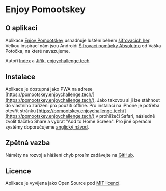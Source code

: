 # Enjoy Pomootskey

## O aplikaci
Aplikace [Enjoy Pomootskey](https://github.com/enjoychallenge/pomootskey) usnadňuje luštění během [šifrovacích her](https://sifrovacky.cz/). Velkou inspirací nám jsou Androidí [Šifrovací pomůcky Absolutno](https://play.google.com/store/apps/details?id=cz.absolutno.sifry) od Vaška Potočka, na které navazujeme.

Autoři
[Index](https://sifrovacky.cz/statistiky/hraci/michal-kral) a [Jiřík](https://sifrovacky.cz/statistiky/hraci/jiri-kozel), [enjoychallenge.tech](https://enjoychallenge.tech/cs/)

## Instalace
Aplikace je dostupná jako PWA na adrese [https://pomootskey.enjoychallenge.tech/](https://pomootskey.enjoychallenge.tech/). Jako takovou si ji lze stáhnout do vlastního zařízení pro použití offline. Pro instalaci na iPhone je potřeba otevřít stránku [https://pomootskey.enjoychallenge.tech/](https://pomootskey.enjoychallenge.tech/) v prohlížeči Safari, následně zvolit tlačítko Share a vybrat "Add to Home Screen". Pro jiné operační systémy doporučujeme [anglický návod](https://mobilesyrup.com/2020/05/24/how-install-progressive-web-app-pwa-android-ios-pc-mac/).

## Zpětná vazba
Náměty na rozvoj a hlášení chyb prosím zadávejte na [GitHub](https://github.com/enjoychallenge/pomootskey/issues).

## Licence
Aplikace je vyvíjena jako Open Source pod [MIT licencí](./LICENSE).
